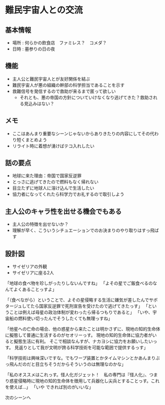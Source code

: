 # 難民宇宙人との交流
## 基本情報
* 場所 : 何らかの飲食店　ファミレス？　コメダ？
* 日時 : 墓参りの日の夜

## 機能
* 主人公と難民宇宙人とが友好関係を結ぶ
* 難民宇宙人が悪の組織の幹部の科学担当であることを示す
* 救難信号を発信するので救助が来るまで匿って欲しい
  * それとも、悪の帝国の方針についていけなくなり逃げてきた？救助される見込みはない？

## メモ
* ここはあんまり重要なシーンじゃないからありきたりの内容にしてその代わり短くまとめよう
* リライト時に着想が湧けばテコ入れしたい

## 話の要点
* 地球に来た理由：帝国で国家反逆罪
* とっさに逃げてきたので燃料もなく帰れない
* 目立たずに地球人に溶け込んで生活したい
* 協力者になってくれたら科学力でお礼するので取引しよう

## 主人公のキャラ性を出せる機会でもある
* 主人公の特徴を出せないか？
* 理解が早く、こういうシチュエーションでのお決まりのやり取りはすっ飛ばす

## 設計図
* サイゼリアの外観
* サイゼリアに座る2人

「地球の食べ物を珍しがったりしないんですね」
「よその星でご飯食べるのなんてよくあることっすよ」

「（食べながら）ということで、よその星侵略する生活に嫌気が差したんでサボタージュしてたら国家反逆罪で死刑宣告を受けたので逃げてきたっす」
「ということは例えば母星の政治体制が変わったら帰るつもりであると」
「いや、宇宙船の燃料使い切ったんでそうしたくても無理っすね」

「他星への亡命の場合、他の惑星から来たことは明かさずに、現地の知的生命体に擬態して普通に生活するのがセオリーっす。
現地の知的生命体に協力者がいると擬態生活に有利。
そこで相談なんすが、ナカヨシに協力をお願いしたいっす。
見返りとして我が文明が誇る科学技術を可能な範囲で提供するっす」

「科学技術は興味深いですな。でもワープ装置とかタイムマシンとかあんまりぶっ飛んだのだと目立ちそうだからそういうのは無理なのかな」

「私のオススメはこれっす。怪人化ガジェット！　私の専門は『怪人化』、つまり惑星侵略時に現地の知的生命体を徴用して兵器化し尖兵とすることっす。これを使えば…」
「いや
できれば別のがいいな」

次のシーンへ